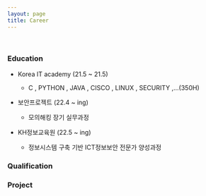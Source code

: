 ```yaml
---
layout: page
title: Career
---
```


<br/>



### Education

* Korea IT academy (21.5 ~ 21.5)
  * C , PYTHON , JAVA , CISCO , LINUX , SECURITY ,...(350H)

* 보안프로젝트 (22.4 ~ ing)
  * 모의해킹 장기 실무과정

* KH정보교육원 (22.5 ~ ing)
  * 정보시스템 구축 기반 ICT정보보안 전문가 양성과정
 
### Qualification

### Project
